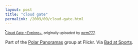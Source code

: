 ```yaml
---
layout: post
title: "cloud gate"
permalink: /2009/09/cloud-gate.html
---
```


<p><a href="http://www.flickr.com/photos/wcm777/3823959707/" title="photo sharing"><img src="http://farm4.static.flickr.com/3481/3823959707_e649d4752d.jpg" style="border: solid 1px #000000;" alt="" /></a><br /><span style="font-size: 0.8em;"><a href="http://www.flickr.com/photos/wcm777/3823959707/">Cloud Gate   ~Explore~</a>, originally uploaded by <a href="http://www.flickr.com/people/wcm777/">wcm777</a>.</span></p><p><p>Part of the <a href="http://www.flickr.com/groups/43428515@N00/">Polar Panoramas</a> group at Flickr.  Via <a href="http://badatsports.com/2009/chicago-in-a-soap-bubble/">Bad at Sports</a>.</p></p>


